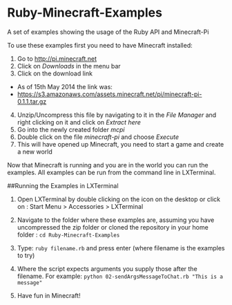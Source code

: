 Ruby-Minecraft-Examples
=======================

A set of examples showing the usage of the Ruby API and Minecraft-Pi

To use these examples first you need to have Minecraft installed:

1. Go to http://pi.minecraft.net
2. Click on *Downloads* in the menu bar
3. Click on the download link
  * As of 15th May 2014 the link was:
  * https://s3.amazonaws.com/assets.minecraft.net/pi/minecraft-pi-0.1.1.tar.gz

4. Unzip/Uncompress this file by navigating to it in the *File Manager* and right clicking on it and click on *Extract here*
5. Go into the newly created folder *mcpi*
6. Double click on the file *minecraft-pi* and choose *Execute*
7. This will have opened up Minecraft, you need to start a game and create a new world

Now that Minecraft is running and you are in the world you can run the examples.
All examples can be run from the command line in LXTerminal.

##Running the Examples in LXTerminal

1. Open LXTerminal by double clicking on the icon on the desktop or click on :
  Start Menu > Accessories > LXTerminal

2. Navigate to the folder where these examples are, assuming you have uncompressed the zip folder or cloned the repository in your home folder :
 `cd Ruby-Minecraft-Examples`
3. Type: `ruby filename.rb` and press enter (where filename is the examples to try)
4. Where the script expects arguments you supply those after the filename. For example:
   `python 02-sendArgsMessageToChat.rb "This is a message"`
5. Have fun in Minecraft!
